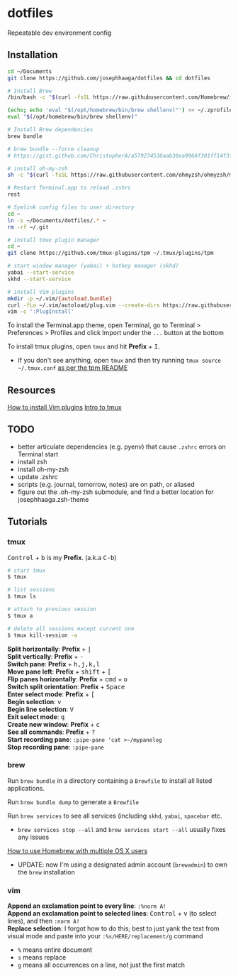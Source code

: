 # dotfiles
Repeatable dev environment config

## Installation
```bash
cd ~/Documents
git clone https://github.com/josephhaaga/dotfiles && cd dotfiles

# Install Brew
/bin/bash -c "$(curl -fsSL https://raw.githubusercontent.com/Homebrew/install/HEAD/install.sh)"

(echo; echo 'eval "$(/opt/homebrew/bin/brew shellenv)"') >> ~/.zprofile
eval "$(/opt/homebrew/bin/brew shellenv)"

# Install Brew dependencies
brew bundle

# brew bundle --force cleanup
# https://gist.github.com/ChristopherA/a579274536aab36ea9966f301ff14f3f

# install oh-my-zsh
sh -c "$(curl -fsSL https://raw.githubusercontent.com/ohmyzsh/ohmyzsh/master/tools/install.sh)"

# Restart Terminal.app to reload .zshrc
rest

# Symlink config files to user directory
cd ~
ln -s ~/Documents/dotfiles/.* ~
rm -rf ~/.git

# install tmux plugin manager
cd ~
git clone https://github.com/tmux-plugins/tpm ~/.tmux/plugins/tpm

# start window manager (yabai) + hotkey manager (skhd)
yabai --start-service
skhd --start-service

# install Vim plugins
mkdir -p ~/.vim/{autoload,bundle}
curl -fLo ~/.vim/autoload/plug.vim --create-dirs https://raw.githubusercontent.com/junegunn/vim-plug/master/plug.vim
vim -c ':PlugInstall'
```

To install the Terminal.app theme, open Terminal, go to Terminal > Preferences > Profiles and click Import under the `...` button at the bottom

To install tmux plugins, open `tmux` and hit **Prefix** + <kbd>I</kbd>.
* If you don't see anything, open `tmux` and then try running `tmux source ~/.tmux.conf` [as per the tpm README](https://github.com/tmux-plugins/tpm/blob/b699a7e01c253ffb7818b02d62bce24190ec1019/README.md?plain=1#L39)


## Resources
[How to install Vim plugins](https://linuxhint.com/vim_install_plugins/)
[Intro to tmux](https://www.hamvocke.com/blog/a-quick-and-easy-guide-to-tmux/)

## TODO
- better articulate dependencies (e.g. pyenv) that cause `.zshrc` errors on Terminal start
- install zsh
- install oh-my-zsh
- update .zshrc
- scripts (e.g. journal, tomorrow, notes) are on path, or aliased
- figure out the .oh-my-zsh submodule, and find a better location for josephhaaga.zsh-theme 


## Tutorials
### tmux
<kbd>Control</kbd> + <kbd>b</kbd> is my **Prefix**. (a.k.a <kbd>C-b</kbd>)

```bash
# start tmux
$ tmux

# list sessions
$ tmux ls

# attach to previous session
$ tmux a  

# delete all sessions except current one
$ tmux kill-session -a
```

**Split horizontally**: **Prefix** + <kbd>|</kbd>  
**Split vertically**: **Prefix** + <kbd>-</kbd>  
**Switch pane**: **Prefix** + <kbd>h,j,k,l</kbd>  
**Move pane left**: **Prefix** + <kbd>shift</kbd> + <kbd>[</kbd>  
**Flip panes horizontally**: **Prefix** + <kbd>cmd</kbd> + <kbd>o</kbd>  
**Switch split orientation**: **Prefix** + <kbd>Space</kbd>  
**Enter select mode**: **Prefix** + <kbd>[</kbd>  
**Begin selection**: <kbd>v</kbd>  
**Begin line selection**: <kbd>V</kbd>  
**Exit select mode**: <kbd>q</kbd>  
**Create new window**: **Prefix** + <kbd>c</kbd>  
**See all commands**: **Prefix** + <kbd>?</kbd>  
**Start recording pane**: `:pipe-pane 'cat >~/mypanelog`  
**Stop recording pane**: `:pipe-pane`  
 

### brew
Run `brew bundle` in a directory containing a `Brewfile` to install all listed applications.  

Run `brew bundle dump` to generate a `Brewfile`  

Run `brew services` to see all services (including `skhd`, `yabai`, `spacebar` etc.  
* `brew services stop --all` and `brew services start --all` usually fixes any issues  

[How to use Homebrew with multiple OS X users](https://stackoverflow.com/a/44481141)
- UPDATE: now I'm using a designated admin account (`brewadmin`) to own the `brew` installation


### vim
**Append an exclamation point to every line**: `:%norm A!`  
**Append an exclamation point to selected lines**: <kbd>Control</kbd> + <kbd>v</kbd> (to select lines), and then `:norm A!`  
**Replace selection**: I forgot how to do this; best to just yank the text from visual mode and paste into your `:%s/HERE/replacement/g` command
  * `%` means entire document 
  * `s` means replace 
  * `g` means all occurrences on a line, not just the first match



